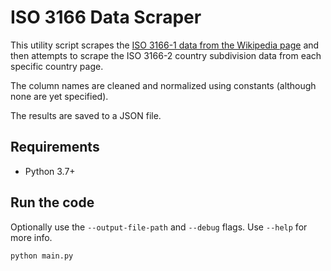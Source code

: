 # ISO 3166 Data Scraper

This utility script scrapes the [ISO 3166-1 data from the Wikipedia page](https://en.wikipedia.org/wiki/ISO_3166-1) and then attempts to scrape the ISO 3166-2 country subdivision data from each specific country page.

The column names are cleaned and normalized using constants (although none are yet specified).

The results are saved to a JSON file.

## Requirements

- Python 3.7+

## Run the code

Optionally use the `--output-file-path` and `--debug` flags. Use `--help` for more info.

```bash
python main.py
```

